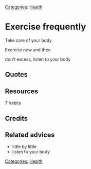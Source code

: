 [Categories:](../Categories/index.md) [Health](../Categories/Health.md)
# Exercise frequently

Take care of your body

Exercise now and then

don't excess, listen to your body

## Quotes

## Resources

7 habits

## Credits

## Related advices

- little by little
- listen to your body

[Categories:](../Categories/index.md) [Health](../Categories/Health.md)